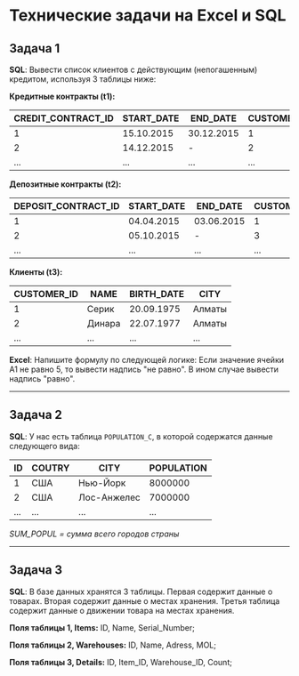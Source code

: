 # Технические задачи на Excel и SQL

## Задача 1

**SQL**:
Вывести список  клиентов с действующим (непогашенным) кредитом, используя 3 таблицы ниже:

**Кредитные контракты (t1):**

| CREDIT_CONTRACT_ID | START_DATE | END_DATE | CUSTOMER_ID | CREDIT_AMOUNT |
|--------------------|------------|----------|-------------|---------------|
| 1                  | 15.10.2015 | 30.12.2015 | 1           | 1000          |
| 2                  | 14.12.2015 |   -       | 2           | 2000          |
| ...                |   ...      |   ...     | ...         |   ...         |

**Депозитные контракты (t2):**

| DEPOSIT_CONTRACT_ID | START_DATE | END_DATE | CUSTOMER_ID | DEPOSIT_AMOUNT |
|---------------------|------------|----------|-------------|----------------|
| 1                   | 04.04.2015 | 03.06.2015 | 1            | 67000           |
| 2                   | 05.10.2015 |     -      | 3            | 50000           |
| ...                 |     ...    |     ...    | ...          |    ...          |

**Клиенты (t3):**

| CUSTOMER_ID | NAME  | BIRTH_DATE | CITY      |
|-------------|-------|------------|-----------|
| 1           | Серик | 20.09.1975 | Алматы    |
| 2           | Динара| 22.07.1977 | Алматы    |
| ...         |  ...  |    ...     |    ...    |

**Excel**:
Напишите формулу по следующей логике: Если значение ячейки А1 не равно 5, то вывести надпись "не равно". В ином случае вывести надпись "равно".

---

## Задача 2

**SQL**:
У нас есть таблица `POPULATION_C`, в которой содержатся данные следующего вида:

| ID | COUTRY     | CITY        | POPULATION |
|----|------------|-------------|------------|
| 1  | США        | Нью-Йорк    | 8000000    |
| 2  | США        | Лос-Анжелес | 7000000    |
| ...|     ...    |     ...     |     ...    |

*SUM_POPUL = сумма всего городов страны*

---

## Задача 3

**SQL**:
В базе данных хранятся 3 таблицы. Первая содержит данные о товарах. Вторая содержит данные о местах хранения. Третья таблица содержит данные о движении товара на местах хранения. 

**Поля таблицы 1, Items:** ID, Name, Serial_Number;

**Поля таблицы 2, Warehouses:** ID, Name, Adress, MOL;

**Поля таблицы 3, Details:** ID, Item_ID, Warehouse_ID, Count;
